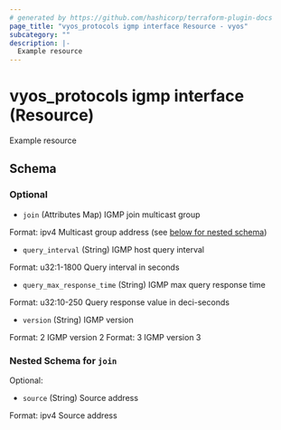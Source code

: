 ```yaml
---
# generated by https://github.com/hashicorp/terraform-plugin-docs
page_title: "vyos_protocols igmp interface Resource - vyos"
subcategory: ""
description: |-
  Example resource
---
```


# vyos_protocols igmp interface (Resource)

Example resource



<!-- schema generated by tfplugindocs -->
## Schema

### Optional

- `join` (Attributes Map) IGMP join multicast group

Format: ipv4
Multicast group address (see [below for nested schema](#nestedatt--join))
- `query_interval` (String) IGMP host query interval

Format: u32:1-1800
Query interval in seconds
- `query_max_response_time` (String) IGMP max query response time

Format: u32:10-250
Query response value in deci-seconds
- `version` (String) IGMP version

Format: 2
IGMP version 2
Format: 3
IGMP version 3

<a id="nestedatt--join"></a>
### Nested Schema for `join`

Optional:

- `source` (String) Source address

Format: ipv4
Source address
